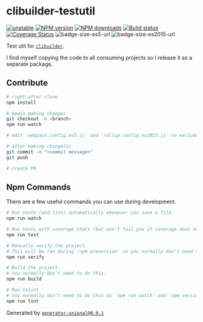 # clibuilder-testutil

[![unstable][unstable-image]][unstable-url]
[![NPM version][npm-image]][npm-url]
[![NPM downloads][downloads-image]][downloads-url]
[![Build status][travis-image]][travis-url]
[![Coverage Status][coveralls-image]][coveralls-url]
![badge-size-es5-url]
![badge-size-es2015-url]

Test util for [`clibuilder`](https://github.com/unional/clibuilder).

I find myself copying the code to all consuming projects so I release it as a separate package.

## Contribute

```sh
# right after clone
npm install

# begin making changes
git checkout -b <branch>
npm run watch

# edit `webpack.config.es5.js` and `rollup.config.es2015.js` to exclude dependencies for the bundle if needed

# after making change(s)
git commit -m "<commit message>"
git push

# create PR
```

## Npm Commands

There are a few useful commands you can use during development.

```sh
# Run tests (and lint) automatically whenever you save a file.
npm run watch

# Run tests with coverage stats (but won't fail you if coverage does not meet criteria)
npm run test

# Manually verify the project.
# This will be ran during 'npm preversion' so you normally don't need to run this yourself.
npm run verify

# Build the project.
# You normally don't need to do this.
npm run build

# Run tslint
# You normally don't need to do this as `npm run watch` and `npm version` will automatically run lint for you.
npm run lint
```

Generated by [`generator-unional@0.9.1`](https://github.com/unional/unional-cli)

[unstable-image]: http://badges.github.io/stability-badges/dist/unstable.svg
[unstable-url]: http://github.com/badges/stability-badges
[npm-image]: https://img.shields.io/npm/v/clibuilder-testutil.svg?style=flat
[npm-url]: https://npmjs.org/package/clibuilder-testutil
[downloads-image]: https://img.shields.io/npm/dm/clibuilder-testutil.svg?style=flat
[downloads-url]: https://npmjs.org/package/clibuilder-testutil
[travis-image]: https://img.shields.io/travis/unional/clibuilder-testutil.svg?style=flat
[travis-url]: https://travis-ci.org/unional/clibuilder-testutil
[coveralls-image]: https://coveralls.io/repos/github/unional/clibuilder-testutil/badge.svg
[coveralls-url]: https://coveralls.io/github/unional/clibuilder-testutil
[badge-size-es5-url]: http://img.badgesize.io/unional/clibuilder-testutil/master/dist/clibuilder-testutil.es5.js.svg?label=es5_size
[badge-size-es2015-url]: http://img.badgesize.io/unional/clibuilder-testutil/master/dist/clibuilder-testutil.es2015.js.svg?label=es2015_size
